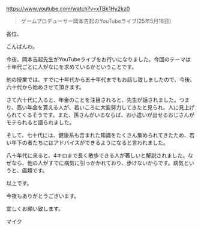 https://www.youtube.com/watch?v=xTBk1Hy2kz0

> ゲームプロデューサー岡本吉起のYouTubeライブ(25年5月16日)

各位、

こんばんわ。

今夜、岡本吉起先生がYouTubeライブをお行いになりました。今回のテーマは十年代ごとに人がなにを求めているかということです。

他の授業では、すでに十年代から五十年代までもお話し致しましたので、今後、六十代から始めさせて頂きます。

さて六十代に入ると、年金のことを注目されると、先生が話されました。つまり、高い年金を貰える人が、若いころに大変努力してきたと見られ、人に見上げられてくるそうです。また、孫さんがいるならば、お小遣いが出せるおじさんがモテられると語られました。

そして、七十代には、健康系も含まれた知識をたくさん集められてきたため、若い年下の者たちにはアドバイスができるようになると言われました。

八十年代に来ると、4キロまで長く散歩できる人が著しいと解説されました。なぜなら、他の人がすでに病気に引っかかれており、歩けないからです。病気というと、癌類です。

以上です。

今夜もありがとうございます。

宜しくお願い致します。

マイク

